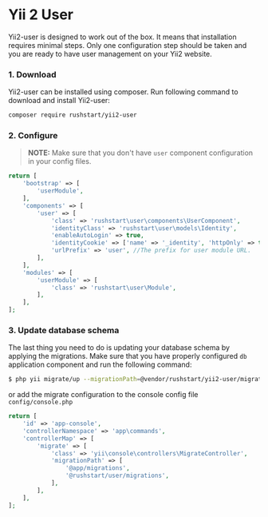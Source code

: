 Yii 2 User
=========

Yii2-user is designed to work out of the box. It means that installation requires
minimal steps. Only one configuration step should be taken and you are ready to
have user management on your Yii2 website.

### 1. Download

Yii2-user can be installed using composer. Run following command to download and
install Yii2-user:

```bash
composer require rushstart/yii2-user
```

### 2. Configure

> **NOTE:** Make sure that you don't have `user` component configuration in your config files.

```php
return [
    'bootstrap' => [
        'userModule',
    ],
    'components' => [
        'user' => [
            'class' => 'rushstart\user\components\UserComponent',
            'identityClass' => 'rushstart\user\models\Identity',
            'enableAutoLogin' => true,
            'identityCookie' => ['name' => '_identity', 'httpOnly' => true],
            'urlPrefix' => 'user', //The prefix for user module URL.
        ],
    ],
    'modules' => [
        'userModule' => [
            'class' => 'rushstart\user\Module',
        ],
    ],
];

```

### 3. Update database schema

The last thing you need to do is updating your database schema by applying the
migrations. Make sure that you have properly configured `db` application component
and run the following command:

```bash
$ php yii migrate/up --migrationPath=@vendor/rushstart/yii2-user/migrations
```

or add the migrate configuration to the console config file `config/console.php`
```php
return [
    'id' => 'app-console',
    'controllerNamespace' => 'app\commands',
    'controllerMap' => [
        'migrate' => [
            'class' => 'yii\console\controllers\MigrateController',
            'migrationPath' => [
                '@app/migrations',
                '@rushstart/user/migrations',
            ],
        ],
    ],
];
```